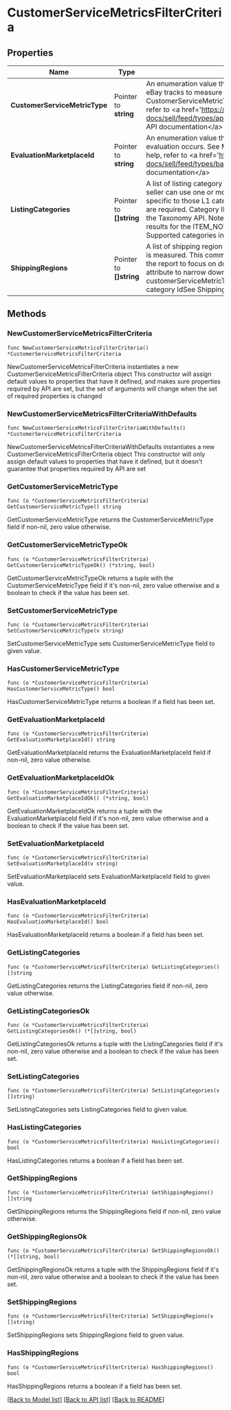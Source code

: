 # CustomerServiceMetricsFilterCriteria

## Properties

Name | Type | Description | Notes
------------ | ------------- | ------------- | -------------
**CustomerServiceMetricType** | Pointer to **string** | An enumeration value that specifies the customer service metric that eBay tracks to measure seller performance. See CustomerServiceMetricTypeEnum for values. For implementation help, refer to &lt;a href&#x3D;&#39;https://developer.ebay.com/api-docs/sell/feed/types/api:CustomerServiceMetricTypeEnum&#39;&gt;eBay API documentation&lt;/a&gt; | [optional] 
**EvaluationMarketplaceId** | Pointer to **string** | An enumeration value that specifies the eBay marketplace where the evaluation occurs. See MarketplaceIdEnum for values. For implementation help, refer to &lt;a href&#x3D;&#39;https://developer.ebay.com/api-docs/sell/feed/types/bas:MarketplaceIdEnum&#39;&gt;eBay API documentation&lt;/a&gt; | [optional] 
**ListingCategories** | Pointer to **[]string** | A list of listing category IDs on which the service metric is measured. A seller can use one or more L1 (top-level) eBay categories to get metrics specific to those L1 categories. The Category IDs for each L1 category are required. Category ID values for L1 categories can be retrieved using the Taxonomy API. Note: Pass this attribute to narrow down your filter results for the ITEM_NOT_AS_DESCRIBED customerServiceMetricType. Supported categories include: primary(L1) category Id | [optional] 
**ShippingRegions** | Pointer to **[]string** | A list of shipping region enumeration values on which the service metric is measured. This comma delimited array allows the seller to customize the report to focus on domestic or international shipping. Note: Pass this attribute to narrow down your filter results for the ITEM_NOT_RECEIVED customerServiceMetricType. Supported categories include: primary(L1) category IdSee ShippingRegionTypeEnum for values | [optional] 

## Methods

### NewCustomerServiceMetricsFilterCriteria

`func NewCustomerServiceMetricsFilterCriteria() *CustomerServiceMetricsFilterCriteria`

NewCustomerServiceMetricsFilterCriteria instantiates a new CustomerServiceMetricsFilterCriteria object
This constructor will assign default values to properties that have it defined,
and makes sure properties required by API are set, but the set of arguments
will change when the set of required properties is changed

### NewCustomerServiceMetricsFilterCriteriaWithDefaults

`func NewCustomerServiceMetricsFilterCriteriaWithDefaults() *CustomerServiceMetricsFilterCriteria`

NewCustomerServiceMetricsFilterCriteriaWithDefaults instantiates a new CustomerServiceMetricsFilterCriteria object
This constructor will only assign default values to properties that have it defined,
but it doesn't guarantee that properties required by API are set

### GetCustomerServiceMetricType

`func (o *CustomerServiceMetricsFilterCriteria) GetCustomerServiceMetricType() string`

GetCustomerServiceMetricType returns the CustomerServiceMetricType field if non-nil, zero value otherwise.

### GetCustomerServiceMetricTypeOk

`func (o *CustomerServiceMetricsFilterCriteria) GetCustomerServiceMetricTypeOk() (*string, bool)`

GetCustomerServiceMetricTypeOk returns a tuple with the CustomerServiceMetricType field if it's non-nil, zero value otherwise
and a boolean to check if the value has been set.

### SetCustomerServiceMetricType

`func (o *CustomerServiceMetricsFilterCriteria) SetCustomerServiceMetricType(v string)`

SetCustomerServiceMetricType sets CustomerServiceMetricType field to given value.

### HasCustomerServiceMetricType

`func (o *CustomerServiceMetricsFilterCriteria) HasCustomerServiceMetricType() bool`

HasCustomerServiceMetricType returns a boolean if a field has been set.

### GetEvaluationMarketplaceId

`func (o *CustomerServiceMetricsFilterCriteria) GetEvaluationMarketplaceId() string`

GetEvaluationMarketplaceId returns the EvaluationMarketplaceId field if non-nil, zero value otherwise.

### GetEvaluationMarketplaceIdOk

`func (o *CustomerServiceMetricsFilterCriteria) GetEvaluationMarketplaceIdOk() (*string, bool)`

GetEvaluationMarketplaceIdOk returns a tuple with the EvaluationMarketplaceId field if it's non-nil, zero value otherwise
and a boolean to check if the value has been set.

### SetEvaluationMarketplaceId

`func (o *CustomerServiceMetricsFilterCriteria) SetEvaluationMarketplaceId(v string)`

SetEvaluationMarketplaceId sets EvaluationMarketplaceId field to given value.

### HasEvaluationMarketplaceId

`func (o *CustomerServiceMetricsFilterCriteria) HasEvaluationMarketplaceId() bool`

HasEvaluationMarketplaceId returns a boolean if a field has been set.

### GetListingCategories

`func (o *CustomerServiceMetricsFilterCriteria) GetListingCategories() []string`

GetListingCategories returns the ListingCategories field if non-nil, zero value otherwise.

### GetListingCategoriesOk

`func (o *CustomerServiceMetricsFilterCriteria) GetListingCategoriesOk() (*[]string, bool)`

GetListingCategoriesOk returns a tuple with the ListingCategories field if it's non-nil, zero value otherwise
and a boolean to check if the value has been set.

### SetListingCategories

`func (o *CustomerServiceMetricsFilterCriteria) SetListingCategories(v []string)`

SetListingCategories sets ListingCategories field to given value.

### HasListingCategories

`func (o *CustomerServiceMetricsFilterCriteria) HasListingCategories() bool`

HasListingCategories returns a boolean if a field has been set.

### GetShippingRegions

`func (o *CustomerServiceMetricsFilterCriteria) GetShippingRegions() []string`

GetShippingRegions returns the ShippingRegions field if non-nil, zero value otherwise.

### GetShippingRegionsOk

`func (o *CustomerServiceMetricsFilterCriteria) GetShippingRegionsOk() (*[]string, bool)`

GetShippingRegionsOk returns a tuple with the ShippingRegions field if it's non-nil, zero value otherwise
and a boolean to check if the value has been set.

### SetShippingRegions

`func (o *CustomerServiceMetricsFilterCriteria) SetShippingRegions(v []string)`

SetShippingRegions sets ShippingRegions field to given value.

### HasShippingRegions

`func (o *CustomerServiceMetricsFilterCriteria) HasShippingRegions() bool`

HasShippingRegions returns a boolean if a field has been set.


[[Back to Model list]](../README.md#documentation-for-models) [[Back to API list]](../README.md#documentation-for-api-endpoints) [[Back to README]](../README.md)



